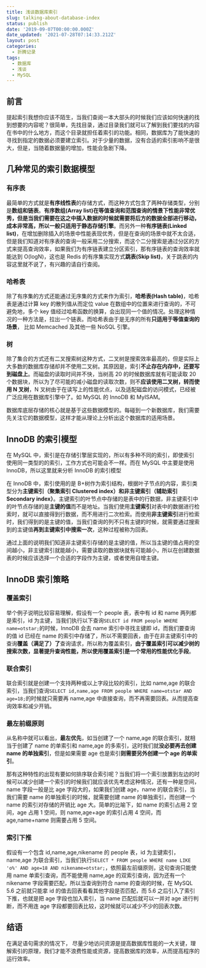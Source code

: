 ```yaml
---
title: 浅谈数据库索引
slug: talking-about-database-index
status: publish
date: '2019-09-07T00:00:00.000Z'
date_updated: '2021-07-28T07:14:33.212Z'
layout: post
categories:
  - 折腾记录
tags:
  - 数据库
  - 浅谈
  - MySQL
---
```

## 前言

提起索引我想你应该不陌生，当我们查阅一本大部头的时候我们应该如何快速的找到想要的内容呢？很简单，先找目录，通过目录我们就可以了解到我们要找的内容在书中的什么地方，而这个目录就担任着索引的功能。相同，数据库为了能快速的寻找到指定的数据必须要建立索引。对于少量的数据，没有合适的索引影响不是很大，但是，当随着数据量的增加，性能会急剧下降。

## 几种常见的索引数据模型

### 有序表

最简单的方式就是**有序线性表**的存储方式，而这种方式包含了两种存储类型，分别是**数组和链表**。**有序数组(Array list)**在等值查询和范围查询的情景下性能非常优秀，但是当我们需要在这之中插入数据的时候就需要将后方的数据全部进行移动，成本非常高，所以一般**只适用于静态存储引擎**。而另外一种**有序链表(Linked list)**，在增加删除插入的场景中性能表现优秀，但是在查询的场景中就不太合适，但是我们知道对有序表的查询一般采用二分搜索，而这个二分搜索是通过分区的方式来提高查询效率，如果我们为有序链表建立分区索引，那有序链表的查询效率就能达到 O(logN)，这也是 Redis 的有序集实现方式**跳表(Skip list)**，关于跳表的内容这里就不说了，有兴趣的请自行查阅。

### 哈希表

除了有序集的方式还能通过无序集的方式来作为索引，**哈希表(Hash table)**，哈希表是通过计算 key 的散列值从而定位 value 在数组中的位置来进行查询的，不可避免地，多个 key 值经过哈希函数的换算，会出现同一个值的情况。处理这种情况的一种方法是，拉出一个链表。而哈希表由于是无序的所有**只适用于等值查询的场景**， 比如 Memcached 及其他一些 NoSQL 引擎。

### 树

除了集合的方式还有二叉搜索树这种方式，二叉树是搜索效率最高的，但是实际上大多数的数据库存储却并不使用二叉树。其原因是，索引**不止存在内存中，还要写到磁盘上**。而磁盘的读取时间并不快，当树高 20 的时候数据库就有可能读取 20 个数据块，所以为了尽可能的减小磁盘的读取次数，则不**应该使用二叉树，转而使用 N 叉树**，N 叉树由于在读写上的性能优点，以及适配磁盘的访问模式，已经被广泛应用在数据库引擎中了。如 MySQL 的 InnoDB 和 MyISAM。

数据库底层存储的核心就是基于这些数据模型的。每碰到一个新数据库，我们需要先关注它的数据模型，这样才能从理论上分析出这个数据库的适用场景。

## InnoDB 的索引模型

在 MySQL 中，索引是在存储引擎层实现的，所以有多种不同的索引，即使索引使用同一类型的的索引，工作方式也可能会不一样。而在 MySQL 中主要是使用 InnoDB，所以这里就来分析 InnoDB 的索引模型

在 InnoDB 中，索引使用的是 B+树作为索引结构，根据叶子节点的内容，索引类型分为**主键索引（聚集索引 Clustered index）**和**非主键索引（辅助索引 Secondary index）**。主键索引的叶节点中存储的是表中的行数据，非主键索引中的叶节点存储的是**主键的值**而不是地址。当我们使用**主键索引**对表中的数据进行检索时，就可以直接得到行数据，而不用进行二次检索。而使用**非主键索引**进行检索时，我们得到的是主键的值，当我们查询的列不只有主键的时候，就需要通过搜索到的主键值**再到主键索引中搜索一次**，这种过程被称为回表。

通过上面的说明我们知道非主键索引存储的是主键的值，所以当主键的值占用的空间越小，非主键索引就能越小，需要读取的数据块就有可能越小，所以在创建数据表的时候应该选择一个合适的字段作为主键，或者使用自增主键。

## InnoDB 索引策略

### 覆盖索引

举个例子说明比较容易理解，假设有一个 people 表，表中有 id 和 name 两列都是索引，id 为主键，当我们执行以下查询`SELECT id FROM people WHERE name=otstar;`的时候，InnoDB 会去 name 索引中寻找主键即 id，而我们要查询的值 id 已经在 name 的索引中存储了，所以不需要回表，由于在非主键索引中的查询**覆盖（满足了）了**查询请求，所以称为覆盖索引，**由于覆盖索引可以减少树的搜索次数，显著提升查询性能，所以使用覆盖索引是一个常用的性能优化手段**。

### 联合索引

联合索引就是创建一个支持两种或以上字段比较的索引，比如 name,age 的联合索引，当我们查询`SELECT id,name,age FROM people WHERE name=otstar AND age=18;`的时候就只需要再 name,age 中直接查询，而不再需要回表。从而提高查询效率和减少开销。

### 最左前缀原则

从名称中就可以看出，**最左优先**，如当创建了一个 name,age 的联合索引，就相当于创建了 name 的单索引和 name,age 的多索引，这时我们就**没必要再去创建 name 的单独索引**，但是如果需要 age 也是索引**则需要另外创建一个 age 的单索引**。

那有这种特性的出现有要如何排序联合索引呢？当我们将一个索引放置到左边的时候可以减少创建一个索引的时候我们就应该优先考虑这种情况，还有一种是空间，name 字段一般是比 age 字段大的，如果我们创建 age，name 的联合索引，当我们需要 name 的单独索引的时候，就需要创建 name 的单独索引，而创建一个 name 的索引对存储的开销比 age 大。简单的比喻下，如 name 的索引占用 2 空间，age 占用 1 空间，则 name,age+age 的索引占用 4 空间，而 age,name+name 则需要占用 5 空间。

### 索引下推

假设有一个包含 id,name,age,nikename 的 people 表，id 为主键索引，name,age 为联合索引，当我们执行`SELECT * FROM people WHERE name LIKE 'o%' AND age=18 AND nikename=otstar;`，依照最左前缀原则，这句查询只能使用 name 单索引查询，而不能使用 name,age 的双索引查询，因为还有一个 nikename 字段需要匹配，所以当查询到符合 name 的查询的时候，在 MySQL 5.6 之前就只能拿 id 的值去回表看看其他字段是否匹配，而 5.6 之后引入了索引下推，也就是把 age 字段也加入索引，当 name 匹配后就可以一并对 age 进行判断，而不用连 age 字段都要回表比较，这时候就可以减少不少的回表次数。

## 结语

在满足语句需求的情况下， 尽量少地访问资源是提高数据库性能的一大关键，理解索引的原理，我们才能不浪费性能或资源，提高数据库的效率，从而提高程序的运行效率。
